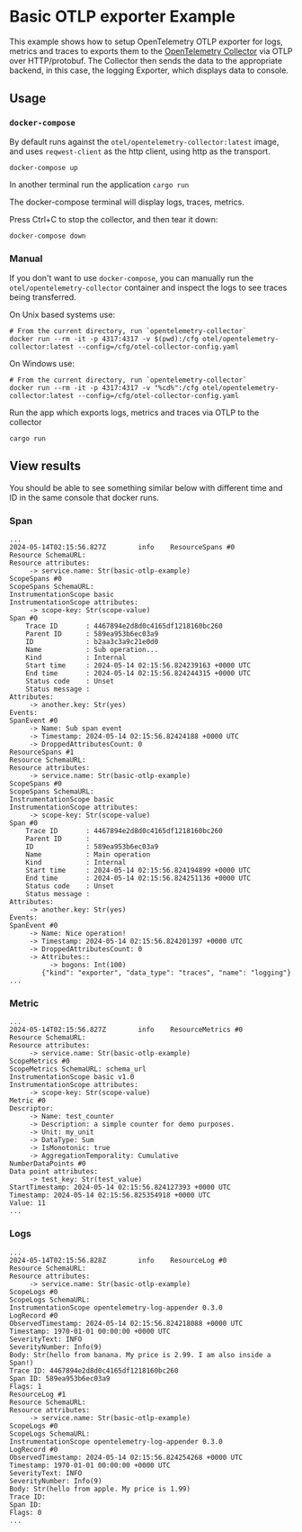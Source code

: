 # Basic OTLP exporter Example

This example shows how to setup OpenTelemetry OTLP exporter for logs, metrics
and traces to exports them to the [OpenTelemetry
Collector](https://github.com/open-telemetry/opentelemetry-collector) via OTLP
over HTTP/protobuf. The Collector then sends the data to the appropriate
backend, in this case, the logging Exporter, which displays data to console.

## Usage

### `docker-compose`

By default runs against the `otel/opentelemetry-collector:latest` image, and uses `reqwest-client`
as the http client, using http as the transport.

```shell
docker-compose up
```

In another terminal run the application `cargo run`

The docker-compose terminal will display logs, traces, metrics.

Press Ctrl+C to stop the collector, and then tear it down:

```shell
docker-compose down
```

### Manual

If you don't want to use `docker-compose`, you can manually run the `otel/opentelemetry-collector` container
and inspect the logs to see traces being transferred.

On Unix based systems use:

```shell
# From the current directory, run `opentelemetry-collector`
docker run --rm -it -p 4317:4317 -v $(pwd):/cfg otel/opentelemetry-collector:latest --config=/cfg/otel-collector-config.yaml
```

On Windows use:

```shell
# From the current directory, run `opentelemetry-collector`
docker run --rm -it -p 4317:4317 -v "%cd%":/cfg otel/opentelemetry-collector:latest --config=/cfg/otel-collector-config.yaml
```

Run the app which exports logs, metrics and traces via OTLP to the collector

```shell
cargo run
```

## View results

You should be able to see something similar below with different time and ID in the same console that docker runs.

### Span

```text
...
2024-05-14T02:15:56.827Z        info    ResourceSpans #0
Resource SchemaURL:
Resource attributes:
     -> service.name: Str(basic-otlp-example)
ScopeSpans #0
ScopeSpans SchemaURL:
InstrumentationScope basic
InstrumentationScope attributes:
     -> scope-key: Str(scope-value)
Span #0
    Trace ID       : 4467894e2d8d0c4165df1218160bc260
    Parent ID      : 589ea953b6ec03a9
    ID             : b2aa3c3a9c21e0d0
    Name           : Sub operation...
    Kind           : Internal
    Start time     : 2024-05-14 02:15:56.824239163 +0000 UTC
    End time       : 2024-05-14 02:15:56.824244315 +0000 UTC
    Status code    : Unset
    Status message :
Attributes:
     -> another.key: Str(yes)
Events:
SpanEvent #0
     -> Name: Sub span event
     -> Timestamp: 2024-05-14 02:15:56.82424188 +0000 UTC
     -> DroppedAttributesCount: 0
ResourceSpans #1
Resource SchemaURL:
Resource attributes:
     -> service.name: Str(basic-otlp-example)
ScopeSpans #0
ScopeSpans SchemaURL:
InstrumentationScope basic
InstrumentationScope attributes:
     -> scope-key: Str(scope-value)
Span #0
    Trace ID       : 4467894e2d8d0c4165df1218160bc260
    Parent ID      :
    ID             : 589ea953b6ec03a9
    Name           : Main operation
    Kind           : Internal
    Start time     : 2024-05-14 02:15:56.824194899 +0000 UTC
    End time       : 2024-05-14 02:15:56.824251136 +0000 UTC
    Status code    : Unset
    Status message :
Attributes:
     -> another.key: Str(yes)
Events:
SpanEvent #0
     -> Name: Nice operation!
     -> Timestamp: 2024-05-14 02:15:56.824201397 +0000 UTC
     -> DroppedAttributesCount: 0
     -> Attributes::
          -> bogons: Int(100)
        {"kind": "exporter", "data_type": "traces", "name": "logging"}
...
```

### Metric

```text
...
2024-05-14T02:15:56.827Z        info    ResourceMetrics #0
Resource SchemaURL:
Resource attributes:
     -> service.name: Str(basic-otlp-example)
ScopeMetrics #0
ScopeMetrics SchemaURL: schema_url
InstrumentationScope basic v1.0
InstrumentationScope attributes:
     -> scope-key: Str(scope-value)
Metric #0
Descriptor:
     -> Name: test_counter
     -> Description: a simple counter for demo purposes.
     -> Unit: my_unit
     -> DataType: Sum
     -> IsMonotonic: true
     -> AggregationTemporality: Cumulative
NumberDataPoints #0
Data point attributes:
     -> test_key: Str(test_value)
StartTimestamp: 2024-05-14 02:15:56.824127393 +0000 UTC
Timestamp: 2024-05-14 02:15:56.825354918 +0000 UTC
Value: 11
...
```

### Logs

```text
...
2024-05-14T02:15:56.828Z        info    ResourceLog #0
Resource SchemaURL:
Resource attributes:
     -> service.name: Str(basic-otlp-example)
ScopeLogs #0
ScopeLogs SchemaURL:
InstrumentationScope opentelemetry-log-appender 0.3.0
LogRecord #0
ObservedTimestamp: 2024-05-14 02:15:56.824218088 +0000 UTC
Timestamp: 1970-01-01 00:00:00 +0000 UTC
SeverityText: INFO
SeverityNumber: Info(9)
Body: Str(hello from banana. My price is 2.99. I am also inside a Span!)
Trace ID: 4467894e2d8d0c4165df1218160bc260
Span ID: 589ea953b6ec03a9
Flags: 1
ResourceLog #1
Resource SchemaURL:
Resource attributes:
     -> service.name: Str(basic-otlp-example)
ScopeLogs #0
ScopeLogs SchemaURL:
InstrumentationScope opentelemetry-log-appender 0.3.0
LogRecord #0
ObservedTimestamp: 2024-05-14 02:15:56.824254268 +0000 UTC
Timestamp: 1970-01-01 00:00:00 +0000 UTC
SeverityText: INFO
SeverityNumber: Info(9)
Body: Str(hello from apple. My price is 1.99)
Trace ID:
Span ID:
Flags: 0
...
```
